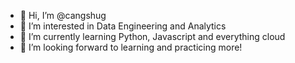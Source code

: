 - 👋 Hi, I’m @cangshug
- 👀 I’m interested in Data Engineering and Analytics
- 🌱 I’m currently learning Python, Javascript and everything cloud
- 💞️ I’m looking forward to learning and practicing more!



